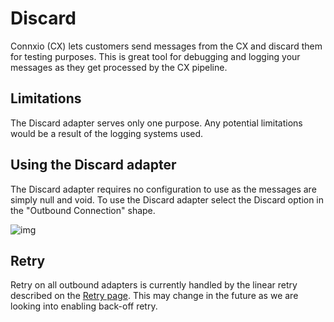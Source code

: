 # Discard

Connxio (CX) lets customers send messages from the CX and discard them for testing purposes. This is great tool for debugging and logging your messages as they get processed by the CX pipeline.

## Limitations

The Discard adapter serves only one purpose. Any potential limitations would be a result of the logging systems used.

## Using the Discard adapter

The Discard adapter requires no configuration to use as the messages are simply null and void. To use the Discard adapter select the Discard option in the "Outbound Connection" shape.

![img](https://cmhpictsa.blob.core.windows.net/pictures/DiscardAdapterList.png?sv=2021-04-10&st=2022-10-21T10%3A03%3A31Z&se=2040-10-22T10%3A03%3A00Z&sr=b&sp=r&sig=VqqU9qSjV5lrUbFWVXTXkrq10%2FmJAJNYNLaTquvDVsg%3D)

## Retry

Retry on all outbound adapters is currently handled by the linear retry described on the [Retry page](/integrations/retry). This may change in the future as we are looking into enabling back-off retry.
